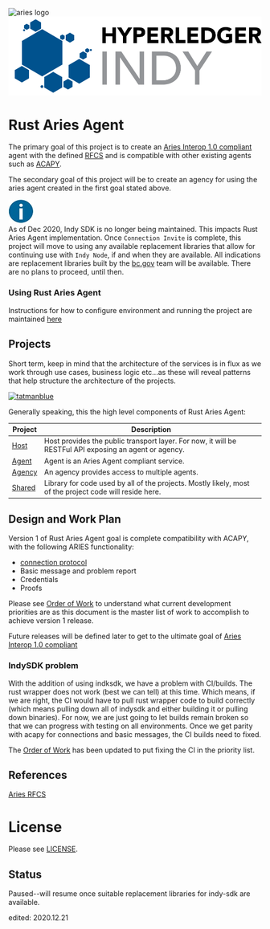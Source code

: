 ![aries logo](https://github.com/hyperledger/aries-rfcs/blob/master/collateral/aries-rfcs-logo.png)  
![hyperledger indy logo](https://raw.githubusercontent.com/hyperledger/indy-node/master/collateral/logos/indy-logo.png)  

# Rust Aries Agent

The primary goal of this project is to create an [Aries Interop 1.0 compliant](https://github.com/hyperledger/aries-rfcs/blob/master/concepts/0302-aries-interop-profile/README.md#aries-interop-profile-version-10) agent with the defined [RFCS](https://github.com/hyperledger/aries-rfcs)
and is compatible with other existing agents such as [ACAPY](https://github.com/hyperledger/aries-cloudagent-python).

The secondary goal of this project will be to create an agency for using the aries agent created in 
the first goal stated above.

![Info On Indy SDK](https://github.com/tatmanblue/rust-aries-agent/blob/master/docs/info.jpg)  
As of Dec 2020, Indy SDK is no longer being maintained.  This impacts Rust Aries Agent implementation.
Once `Connection Invite` is complete, this project will move to using any available replacement libraries that allow
for continuing use with `Indy Node`, if and when they are available.  All indications are replacement libraries built by the [bc.gov](https://github.com/bcgov)
team will be available.  There are no plans to proceed, until then.

### Using Rust Aries Agent
Instructions for how to configure environment and running the project are maintained [here](docs/USING.md)

## Projects

Short term, keep in mind that the architecture of the services is in flux as we work through
use cases, business logic etc...as these will reveal patterns that help structure the architecture of 
the projects.

[![tatmanblue](https://circleci.com/gh/tatmanblue/rust-aries-agent.svg?style=shield)](https://app.circleci.com/pipelines/github/tatmanblue/rust-aries-agent)

Generally speaking, this the high level components of Rust Aries Agent:

| Project | Description |
|---------|-------------|
|[Host](host/README.md)|Host provides the public transport layer.  For now, it will be RESTFul API exposing an agent or agency.|  
|[Agent](agent/README.md)|Agent is an Aries Agent compliant service.|   
|[Agency](agency/README.md)|An agency provides access to multiple agents.|  
|[Shared](shared/README.md)|Library for code used by all of the projects.  Mostly likely, most of the project code will reside here.|

## Design and Work Plan
Version 1 of Rust Aries Agent goal is complete compatibility with ACAPY, with the following ARIES functionality:
* [connection protocol](https://github.com/hyperledger/aries-rfcs/tree/master/features/0160-connection-protocol)
* Basic message and problem report
* Credentials
* Proofs

Please see [Order of Work](docs/ORDER_OF_WORK.md) to understand what current development priorities are as this document
is the master list of work to accomplish to achieve version 1 release.

Future releases will be defined later to get to the ultimate goal of [Aries Interop 1.0 compliant](https://github.com/hyperledger/aries-rfcs/blob/master/concepts/0302-aries-interop-profile/README.md#aries-interop-profile-version-10)

### IndySDK problem
With the addition of using indksdk, we have a problem with CI/builds.  The rust wrapper does not work 
(best we can tell) at this time.  Which means, if we are right, the CI would have to pull rust wrapper code to build correctly (which 
means pulling down all of indysdk and either building it or pulling down binaries).  For now, we are just going to let builds 
remain broken so that we can progress with testing on all environments.  Once we get parity with acapy for connections and basic messages, the 
CI builds need to fixed.

The [Order of Work](docs/ORDER_OF_WORK.md) has been updated to put fixing the CI in the priority list.

## References
[Aries RFCS](https://github.com/hyperledger/aries-rfcs)

# License
Please see [LICENSE](./LICENSE).  

## Status
Paused--will resume once suitable replacement libraries for indy-sdk are available.

edited: 2020.12.21
